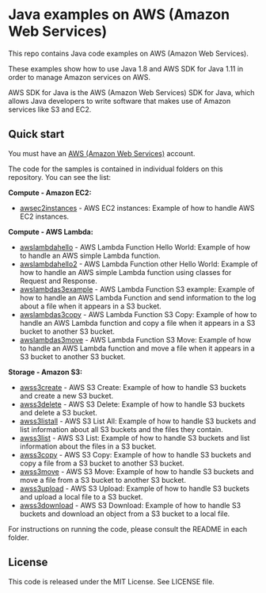 # Java examples on AWS (Amazon Web Services)

This repo contains Java code examples on AWS (Amazon Web Services).

These examples show how to use Java 1.8 and AWS SDK for Java 1.11 in order to manage Amazon services on AWS.

AWS SDK for Java is the AWS (Amazon Web Services) SDK for Java, which allows Java developers to write software that makes use of Amazon services like S3 and EC2.

## Quick start

You must have an [AWS (Amazon Web Services)](http://aws.amazon.com/) account.

The code for the samples is contained in individual folders on this repository. You can see the list:

**Compute - Amazon EC2:**

* [awsec2instances](/awsec2instances) - AWS EC2 instances: Example of how to handle AWS EC2 instances.

**Compute - AWS Lambda:**

* [awslambdahello](/awslambdahello) - AWS Lambda Function Hello World: Example of how to handle an AWS simple Lambda function.
* [awslambdahello2](/awslambdahello2) - AWS Lambda Function other Hello World: Example of how to handle an AWS simple Lambda function using classes for Request and Response.
* [awslambdas3example](/awslambdas3example) - AWS Lambda Function S3 example: Example of how to handle an AWS Lambda Function and send information to the log about a file when it appears in a S3 bucket.
* [awslambdas3copy](/awslambdas3copy) - AWS Lambda Function S3 Copy: Example of how to handle an AWS Lambda function and copy a file when it appears in a S3 bucket to another S3 bucket.
* [awslambdas3move](/awslambdas3move) - AWS Lambda Function S3 Move: Example of how to handle an AWS Lambda function and move a file when it appears in a S3 bucket to another S3 bucket.

**Storage - Amazon S3:**

* [awss3create](/awss3create) - AWS S3 Create: Example of how to handle S3 buckets and create a new S3 bucket.
* [awss3delete](/awss3delete) - AWS S3 Delete: Example of how to handle S3 buckets and delete a S3 bucket.
* [awss3listall](/awss3listall) - AWS S3 List All: Example of how to handle S3 buckets and list information about all S3 buckets and the files they contain.
* [awss3list](/awss3list) - AWS S3 List: Example of how to handle S3 buckets and list information about the files in a S3 bucket.
* [awss3copy](/awss3copy) - AWS S3 Copy: Example of how to handle S3 buckets and copy a file from a S3 bucket to another S3 bucket.
* [awss3move](/awss3move) - AWS S3 Move: Example of how to handle S3 buckets and move a file from a S3 bucket to another S3 bucket.
* [awss3upload](/awss3upload) - AWS S3 Upload: Example of how to handle S3 buckets and upload a local file to a S3 bucket.
* [awss3download](/awss3download) - AWS S3 Download: Example of how to handle S3 buckets and download an object from a S3 bucket to a local file.

For instructions on running the code, please consult the README in each folder.

## License

This code is released under the MIT License. See LICENSE file.